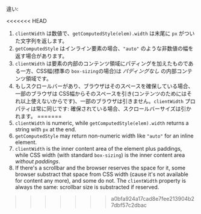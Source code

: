 違い:

<<<<<<< HEAD
1. `clientWidth` は数値で、`getComputedStyle(elem).width` は末尾に `px` がついた文字列を返します。
2. `getComputedStyle` はインライン要素の場合、`"auto"` のような非数値の幅を返す場合があります。
3. `clientWidth` は要素の内部のコンテンツ領域にパディングを加えたものである一方、CSS幅(標準の `box-sizing`の場合)は *パディングなし* の内部コンテンツ領域です。
4. もしスクロールバーがあり、ブラウザはそのスペースを確保している場合、一部のブラウザは CSS幅からそのスペースを引き(コンテンツのためにはそれ以上使えないからです)、一部のブラウザは引きません。`clientWidth` プロパティは常に同じです: 確保されている場合、スクロールバーサイズは引かれます。
=======
1. `clientWidth` is numeric, while `getComputedStyle(elem).width` returns a string with `px` at the end.
2. `getComputedStyle` may return non-numeric width like `"auto"` for an inline element.
3. `clientWidth` is the inner content area of the element plus paddings, while CSS width (with standard `box-sizing`) is the inner content area *without paddings*.
4. If there's a scrollbar and the browser reserves the space for it, some browser substract that space from CSS width (cause it's not available for content any more), and some do not. The `clientWidth` property is always the same: scrollbar size is substracted if reserved.
>>>>>>> a0bfa924a17cad8e7fee213904b27dbf57c2dbac
